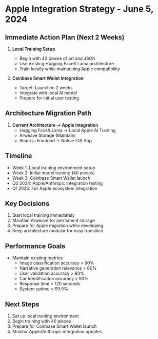 # Apple Integration Strategy - June 5, 2024

## Immediate Action Plan (Next 2 Weeks)
1. **Local Training Setup**
   - Begin with 40 pieces of art and JSON
   - Use existing Hugging Face/LLama architecture
   - Train locally while maintaining Apple compatibility

2. **Coinbase Smart Wallet Integration**
   - Target: Launch in 2 weeks
   - Integrate with local AI model
   - Prepare for initial user testing

## Architecture Migration Path
1. **Current Architecture** → **Apple Integration**
   - Hugging Face/LLama → Local Apple AI Training
   - Arweave Storage (Maintain)
   - React.js Frontend → Native iOS App

## Timeline
- Week 1: Local training environment setup
- Week 2: Initial model training (40 pieces)
- Week 3: Coinbase Smart Wallet launch
- Q3 2024: Apple/Anthropic integration testing
- Q1 2025: Full Apple ecosystem integration

## Key Decisions
1. Start local training immediately
2. Maintain Arweave for permanent storage
3. Prepare for Apple migration while developing
4. Keep architecture modular for easy transition

## Performance Goals
- Maintain existing metrics:
  - Image classification accuracy > 90%
  - Narrative generation relevance > 80%
  - User validation accuracy > 80%
  - Car identification accuracy > 90%
  - Response time < 120 seconds
  - System uptime > 99.9%

## Next Steps
1. Set up local training environment
2. Begin training with 40 pieces
3. Prepare for Coinbase Smart Wallet launch
4. Monitor Apple/Anthropic integration updates 
